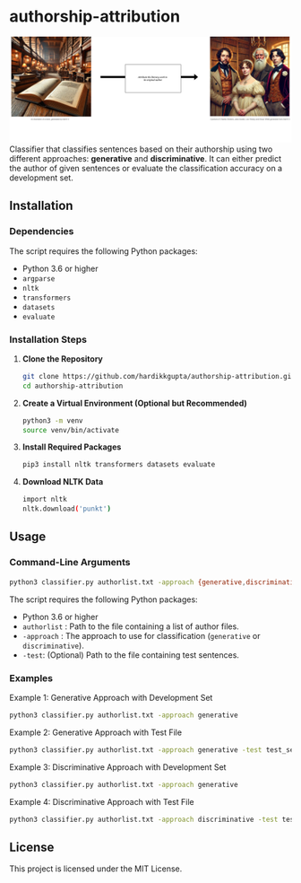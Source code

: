 # authorship-attribution
![Description](data/cover.png)
Classifier that classifies sentences based on their authorship using two different approaches: **generative** and **discriminative**. It can either predict the author of given sentences or evaluate the classification accuracy on a development set.

## Installation

### Dependencies

The script requires the following Python packages:

- Python 3.6 or higher
- `argparse`
- `nltk`
- `transformers`
- `datasets`
- `evaluate`

### Installation Steps

1. **Clone the Repository**

   ```bash
   git clone https://github.com/hardikkgupta/authorship-attribution.git
   cd authorship-attribution
   ```
2. **Create a Virtual Environment (Optional but Recommended)**
    ```bash
    python3 -m venv
    source venv/bin/activate
    ```
3. **Install Required Packages**
    ```bash
    pip3 install nltk transformers datasets evaluate
    ```
4. **Download NLTK Data**
    ```bash
    import nltk
    nltk.download('punkt')
    ```

## Usage

### Command-Line Arguments
```bash
python3 classifier.py authorlist.txt -approach {generative,discriminative} [-test TEST] 
```

The script requires the following Python packages:

- Python 3.6 or higher
- `authorlist` : Path to the file containing a list of author files.
- `-approach` : The approach to use for classification (`generative` or `discriminative`).
- `-test`: (Optional) Path to the file containing test sentences.

### Examples
Example 1: Generative Approach with Development Set
```bash
python3 classifier.py authorlist.txt -approach generative 
```

Example 2: Generative Approach with Test File
```bash
python3 classifier.py authorlist.txt -approach generative -test test_sents.txt
```
Example 3: Discriminative Approach with Development Set
```bash
python3 classifier.py authorlist.txt -approach generative 
```
Example 4: Discriminative Approach with Test File
```bash
python3 classifier.py authorlist.txt -approach discriminative -test test_sents.txt
```

## License
This project is licensed under the MIT License.